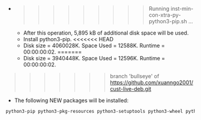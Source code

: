 * >>>>>>>>> Running inst-min-con-xtra-py-python3-pip.sh ...
  * After this operation, 5,895 kB of additional disk space will be used.
  * Install python3-pip.
<<<<<<< HEAD
  * Disk size = 4060028K. Space Used = 12588K. Runtime = 00:00:00:02.
=======
  * Disk size = 3940448K. Space Used = 12596K. Runtime = 00:00:00:02.
>>>>>>> branch 'bullseye' of https://github.com/xuanngo2001/cust-live-deb.git
  * The following NEW packages will be installed:
  ```bash
python3-pip python3-pkg-resources python3-setuptools python3-wheel python-pip-whl
  ```
